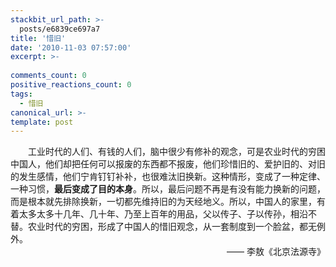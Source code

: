 ```yaml
---
stackbit_url_path: >-
  posts/e6839ce697a7
title: '惜旧'
date: '2010-11-03 07:57:00'
excerpt: >-
  
comments_count: 0
positive_reactions_count: 0
tags: 
  - 惜旧
canonical_url: >-
template: post
---
```

<div style="text-indent: 2em">工业时代的人们、有钱的人们，脑中很少有修补的观念，可是农业时代的穷困中国人，他们却把任何可以报废的东西都不报废，他们珍惜旧的、爱护旧的、对旧的发生感情，他们宁肯钉钉补补，也很难汰旧换新。这种情形，变成了一种定律、一种习惯，<strong>最后变成了目的本身</strong>。所以，最后问题不再是有没有能力换新的问题，而是根本就先排除换新，一切都先维持旧的为天经地义。所以，中国人的家里，有着太多太多十几年、几十年、乃至上百年的用品，父以传子、子以传孙，相沿不替。农业时代的穷困，形成了中国人的惜旧观念，从一套制度到一个脸盆，都无例外。</div>  <div style="text-align: right; text-indent: 2em">—— 李敖《北京法源寺》</div>